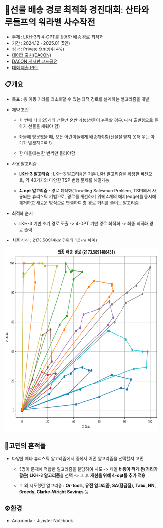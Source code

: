 # 🎅선물 배송 경로 최적화 경진대회: 산타와 루돌프의 워라벨 사수작전

- 주제 : LKH-3와 4-OPT를 활용한 배송 경로 최적화
- 기간 : 2024.12 - 2025.01 (5인)
- 성과 : Private 9th(상위 4%)
- [데이터 출처(DACON)](https://dacon.io/competitions/official/236437/data)
- [DACON 게시판 코드공유](https://dacon.io/competitions/official/236437/codeshare/12186?page=1&dtype=recent)
- [대회 제출 PPT](https://github.com/maango97/dacon-cvrp-optimization/blob/main/DACON_%EC%A0%9C%EC%B6%9CPPT.pdf)


## 📋개요

- 목표 : 총 이동 거리를 최소화할 수 있는 최적 경로를 설계하는 알고리즘을 개발
  
- 제약 조건
  
  - 한 번에 최대 25개의 선물만 운반 가능(선물이 부족할 경우, 다시 출발점으로 돌아가 선물을 채워야 함)
  
  - 마을에 방문했을 때, 모든 어린이들에게 배송해야함(선물을 받지 못해 우는 아이가 발생하므로 !)
  
  - 한 마을에는 한 번씩만 들러야함
  
- 사용 알고리즘   

  - **LKH-3 알고리즘** : LKH-3 알고리즘은 기존 LKH 알고리즘을 확장한 버전으로, 약 40가지의 다양한 TSP 변형 문제를 해결가능
 
  - **4-opt 알고리즘** : 경로 최적화(Traveling Salesman Problem, TSP)에서 사용되는 휴리스틱 기법으로, 경로를 개선하기 위해 4개의 에지(edge)를 동시에 제거하고 새로운 방식으로 연결하여 총 경로 거리를 줄이는 알고리즘
  
- 최적화 순서

  - LKH-3 기반 초기 경로 도출 -> 4-OPT 기반 경로 최적화 -> 최종 최적화 경로 출력 
  
- 최종 거리 : 2173.58914km (1위와 1.3km 차이)
<img src="https://github.com/maango97/dacon-cvrp-optimization/blob/main/%EC%B5%9C%EC%A2%85%EA%B2%BD%EB%A1%9C_%EC%8B%9C%EA%B0%81%ED%99%94.png" width="600" height="600"/>


## 🧐고민의 흔적들

- 다양한 메타 휴리스틱 알고리즘에서 중에서 어떤 알고리즘을 선택할지 고민
 
  - 5명이 문제에 적합한 알고리즘을 분담하여 시도 -> 제일 **비용이 적게 든(거리가 짧은) LKH-3 알고리즘**을 선택 -> 그 후 **개선을 위해 4-opt를 추가 적용**
    
  - 그 외 시도했던 알고리즘 : **Or-tools, 유전 알고리즘, SA(담금질), Tabu, NN, Greedy, Clarke-Wright Savings** 등


## ⚙환경

- Anaconda - Jupyter Notebook
